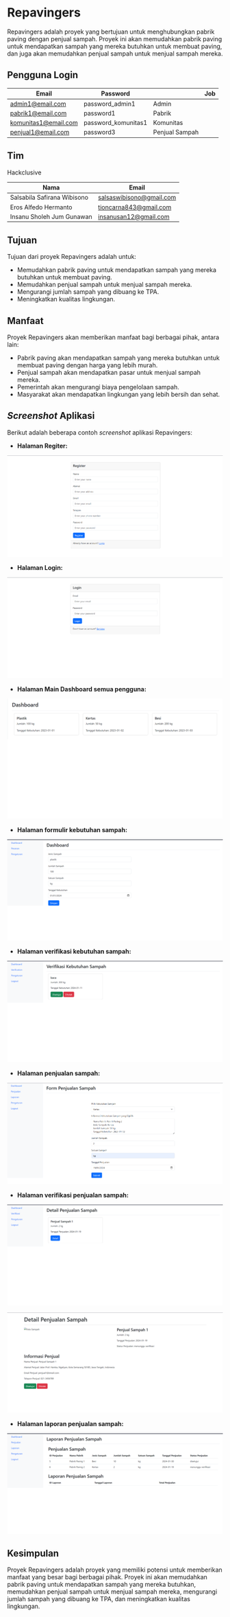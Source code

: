 # Repavingers

Repavingers adalah proyek yang bertujuan untuk menghubungkan pabrik paving dengan penjual sampah. Proyek ini akan memudahkan pabrik paving untuk mendapatkan sampah yang mereka butuhkan untuk membuat paving, dan juga akan memudahkan penjual sampah untuk menjual sampah mereka.

## Pengguna Login
| Email | Password | | Job |
|---|---|---|---|
| admin1@email.com | password_admin1 | Admin |
| pabrik1@email.com | password1 | Pabrik |
| komunitas1@email.com | password_komunitas1 | Komunitas |
| penjual1@email.com | password3 | Penjual Sampah |

## Tim

Hackclusive

| Nama | Email |
|---|---|
| Salsabila Safirana Wibisono | salsaswibisono@gmail.com |
| Eros Alfedo Hermanto | tioncarna843@gmail.com |
| Insanu Sholeh Jum Gunawan | insanusan12@gmail.com |

## Tujuan

Tujuan dari proyek Repavingers adalah untuk:

* Memudahkan pabrik paving untuk mendapatkan sampah yang mereka butuhkan untuk membuat paving.
* Memudahkan penjual sampah untuk menjual sampah mereka.
* Mengurangi jumlah sampah yang dibuang ke TPA.
* Meningkatkan kualitas lingkungan.

## Manfaat

Proyek Repavingers akan memberikan manfaat bagi berbagai pihak, antara lain:

* Pabrik paving akan mendapatkan sampah yang mereka butuhkan untuk membuat paving dengan harga yang lebih murah.
* Penjual sampah akan mendapatkan pasar untuk menjual sampah mereka.
* Pemerintah akan mengurangi biaya pengelolaan sampah.
* Masyarakat akan mendapatkan lingkungan yang lebih bersih dan sehat.


## _Screenshot_ Aplikasi

Berikut adalah beberapa contoh _screenshot_ aplikasi Repavingers:

* **Halaman Regiter:**

![alt text](https://github.com/er0s0re/Repavingers/blob/main/Register.png?raw=true)

  * **Halaman Login:**

![alt text](https://github.com/er0s0re/Repavingers/blob/main/Login.png?raw=true)

* **Halaman Main Dashboard semua pengguna:**

![alt text](https://github.com/er0s0re/Repavingers/blob/main/main%20dashboard.png?raw=true)

* **Halaman formulir kebutuhan sampah:**

![alt text](https://github.com/er0s0re/Repavingers/blob/main/Kebutuhan%20sampah.png?raw=true)

* **Halaman verifikasi kebutuhan sampah:**

![alt text](https://github.com/er0s0re/Repavingers/blob/main/verifikasi%20kebutuhan%20sampah.png?raw=true)

* **Halaman penjualan sampah:**

![alt text](https://github.com/er0s0re/Repavingers/blob/main/form_penjualan.png?raw=true)

* **Halaman verifikasi penjualan sampah:**

![alt text](https://github.com/er0s0re/Repavingers/blob/main/verifikasi%20penjualan%20sampah.png?raw=true)

![alt text](https://github.com/er0s0re/Repavingers/blob/main/verifikasi%20penjualan%20sampah%20detail.png?raw=true)

* **Halaman laporan penjualan sampah:**

![alt text](https://github.com/er0s0re/Repavingers/blob/main/Laporan%20Penjualan%20Sampah.png?raw=true)


## Kesimpulan

Proyek Repavingers adalah proyek yang memiliki potensi untuk memberikan manfaat yang besar bagi berbagai pihak. Proyek ini akan memudahkan pabrik paving untuk mendapatkan sampah yang mereka butuhkan, memudahkan penjual sampah untuk menjual sampah mereka, mengurangi jumlah sampah yang dibuang ke TPA, dan meningkatkan kualitas lingkungan.
